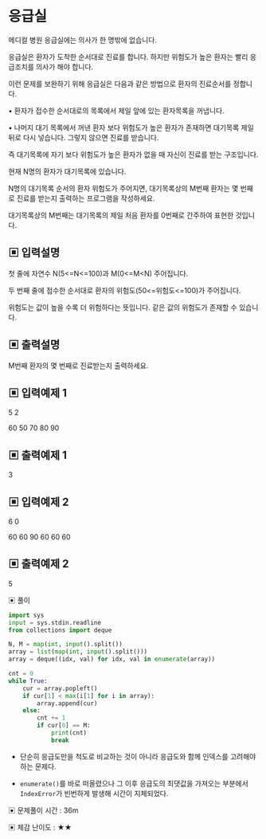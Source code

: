# 응급실

메디컬 병원 응급실에는 의사가 한 명밖에 없습니다.

응급실은 환자가 도착한 순서대로 진료를 합니다. 하지만 위험도가 높은 환자는 빨리 응급조치를 의사가 해야 합니다. 

이런 문제를 보완하기 위해 응급실은 다음과 같은 방법으로 환자의 진료순서를 정합니다.

• 환자가 접수한 순서대로의 목록에서 제일 앞에 있는 환자목록을 꺼냅니다.

• 나머지 대기 목록에서 꺼낸 환자 보다 위험도가 높은 환자가 존재하면 대기목록 제일 뒤로 다시 넣습니다. 그렇지 않으면 진료를 받습니다.

즉 대기목록에 자기 보다 위험도가 높은 환자가 없을 때 자신이 진료를 받는 구조입니다.

현재 N명의 환자가 대기목록에 있습니다.

N명의 대기목록 순서의 환자 위험도가 주어지면, 대기목록상의 M번째 환자는 몇 번째로 진료를 받는지 출력하는 프로그램을 작성하세요.

대기목록상의 M번째는 대기목록의 제일 처음 환자를 0번째로 간주하여 표현한 것입니다.

## ▣ 입력설명

첫 줄에 자연수 N(5<=N<=100)과 M(0<=M<N) 주어집니다.

두 번째 줄에 접수한 순서대로 환자의 위험도(50<=위험도<=100)가 주어집니다.

위험도는 값이 높을 수록 더 위험하다는 뜻입니다. 같은 값의 위험도가 존재할 수 있습니다.

## ▣ 출력설명

M번째 환자의 몇 번째로 진료받는지 출력하세요.

## ▣ 입력예제 1

5 2

60 50 70 80 90

## ▣ 출력예제 1

3

## ▣ 입력예제 2

6 0

60 60 90 60 60 60

## ▣ 출력예제 2

5

▣ 풀이

```python
import sys
input = sys.stdin.readline
from collections import deque

N, M = map(int, input().split())
array = list(map(int, input().split()))
array = deque((idx, val) for idx, val in enumerate(array))

cnt = 0
while True:
    cur = array.popleft()
    if cur[1] < max(i[1] for i in array):
        array.append(cur)
    else:
        cnt += 1
        if cur[0] == M:
            print(cnt)
            break
```

- 단순히 응급도만을 척도로 비교하는 것이 아니라 응급도와 함께 인덱스를 고려해야하는 문제다.

- `enumerate()`를 바로 떠올렸으나 그 이후 응급도의 최댓값을 가져오는 부분에서 `IndexError`가 빈번하게 발생해 시간이 지체되었다.

▣ 문제풀이 시간 : 36m

▣ 체감 난이도 : ★★
